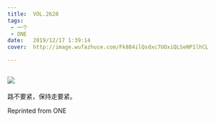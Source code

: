 ```yaml
---
title:	VOL.2628
tags:
 - 一个
 - ONE
date:	2019/12/17 1:39:14
cover:	http://image.wufazhuce.com/Fk884ilQsdxc7UOxiQLSeNP1lhCL

---
```

![](http://image.wufazhuce.com/Fk884ilQsdxc7UOxiQLSeNP1lhCL)
---

路不要紧，保持走要紧。
 
Reprinted from ONE
